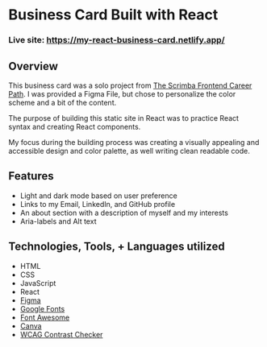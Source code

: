 # Business Card Built with React
### Live site: https://my-react-business-card.netlify.app/

## Overview
This business card was a solo project from [The Scrimba Frontend Career Path](https://scrimba.com). I was provided a Figma File, but chose to personalize the color scheme and a bit of the content. 

The purpose of building this static site in React was to practice React syntax and creating React components. 

My focus during the building process was creating a visually appealing and accessible design and color palette, as well writing clean readable code. 

## Features
- Light and dark mode based on user preference
- Links to my Email, LinkedIn, and GitHub profile
- An about section with a description of myself and my interests
- Aria-labels and Alt text

## Technologies, Tools, + Languages utilized 
- HTML
- CSS
- JavaScript
- React
- [Figma](https://www.figma.com/file/4ctPLUvIn5b5Ep6YPOZWWd/Digital-Business-Card?type=design&node-id=0-129&mode=design&t=C0WKbjNceuWsRFh9-0)
- [Google Fonts](https://fonts.google.com/)
- [Font Awesome](https://fontawesome.com/icons)
- [Canva](https://www.canva.com/)
- [WCAG Contrast Checker](https://webaim.org/resources/contrastchecker/)

